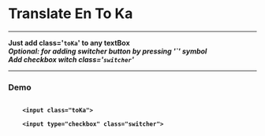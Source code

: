 <h1>Translate En To Ka</h1>
<hr>
<b>Just add class='<code>toKa</code>' to any textBox
<br>
<i>Optional: for adding switcher button by pressing '`' symbol <br>
Add checkbox witch class='<code>switcher</code>'</i>
<hr>
<h3>Demo</h3>
<code>
 	&lt;input class="toKa"&gt; <br>
	&lt;input type="checkbox" class="switcher"&gt;
</code>


